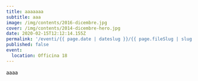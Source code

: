```yaml
---
title: aaaaaaa
subtitle: aaa
image: /img/contents/2016-dicembre.jpg
cover: /img/contents/2014-dicembre-hero.jpg
date: 2020-02-15T12:12:14.155Z
permalink: '/eventi/{{ page.date | dateslug }}/{{ page.fileSlug | slug }}/index.html'
published: false
event:
  location: Officina 18
---
```

aaaa

